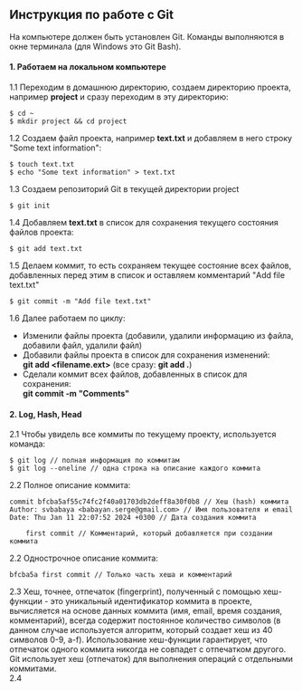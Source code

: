 ## Инструкция по работе с Git
На компьютере должен быть установлен Git. Команды выполняются в окне терминала (для Windows это Git Bash).
#### 1. Работаем на локальном компьютере
1.1 Переходим в домашнюю директорию, создаем директорию проекта, например **project** и сразу переходим в эту директорию:
```
$ cd ~
$ mkdir project && cd project
```
1.2 Создаем файл проекта, например **text.txt** и добавляем в него строку "Some text information":
```
$ touch text.txt
$ echo "Some text information" > text.txt
```
1.3 Создаем репозиторий Git в текущей директории project
```
$ git init
```
1.4 Добавляем **text.txt** в список для сохранения текущего состояния файлов проекта:
```
$ git add text.txt
```
1.5 Делаем коммит, то есть сохраняем текущее состояние всех файлов, добавленных перед этим в список и оставляем комментарий "Add file text.txt"
```
$ git commit -m "Add file text.txt"
```
1.6 Далее работаем по циклу:
* Изменили файлы проекта (добавили, удалили информацию из файла, добавили файл, удалили файл)
* Добавили файлы проекта в список для сохранения изменений:<br>
**git add <filename.ext>** (все сразу: **git add .**)
* Сделали коммит всех файлов, добавленных в список для сохранения:<br>
**git commit -m "Comments"**
#### 2. Log, Hash, Head
2.1 Чтобы увидель все коммиты по текущему проекту, используется команда:
```
$ git log // полная информация по коммитам
$ git log --oneline // одна строка на описание каждого коммита
```
2.2 Полное описание коммита:
```
commit bfcba5af55c74fc2f40a01703db2deff8a30f0b8 // Хеш (hash) коммита
Author: svbabaya <babayan.serge@gmail.com> // Имя пользователя и email
Date: Thu Jan 11 22:07:52 2024 +0300 // Дата создания коммита

    first commit // Комментарий, который добавляется при создании коммита
```
2.2 Однострочное описание коммита:
```
bfcba5a first commit // Только часть хеша и комментарий
```
2.3 Хеш, точнее, отпечаток (fingerprint), полученный с помощью хеш-функции - это уникальный идентификатор коммита в проекте, вычисляется на основе данных коммита (имя, email, время создания, комментарий), всегда содержит постоянное количество символов (в данном случае используется алгоритм, который создает хеш из 40 символов 0-9, a-f). Использование хеш-функции гарантирует, что отпечаток одного коммита никогда не совпадет с отпечатком другого. Git использует хеш (отпечаток) для выполнения операций с отдельными коммитами.<br>
2.4 